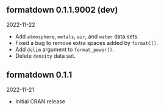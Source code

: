 
<!-- MAJOR.MINOR.PATCH.DEV -->

<!-- MAJOR version when you make incompatible API changes -->
<!-- MINOR version add functionality in a backwards-compatible manner -->
<!-- PATCH version backwards-compatible bug fixes -->
<!-- DEV 900x development -->

## formatdown 0.1.1.9002 (dev)

2022-11-22

- Add `atmosphere`, `metals`, `air`, and `water` data sets. 
- Fixed a bug to remove extra spaces added by `formatC()`. 
- Add `delim` argument to `format_power()`.
- Delete `density` data set. 

## formatdown 0.1.1

2022-11-21

- Initial CRAN release

